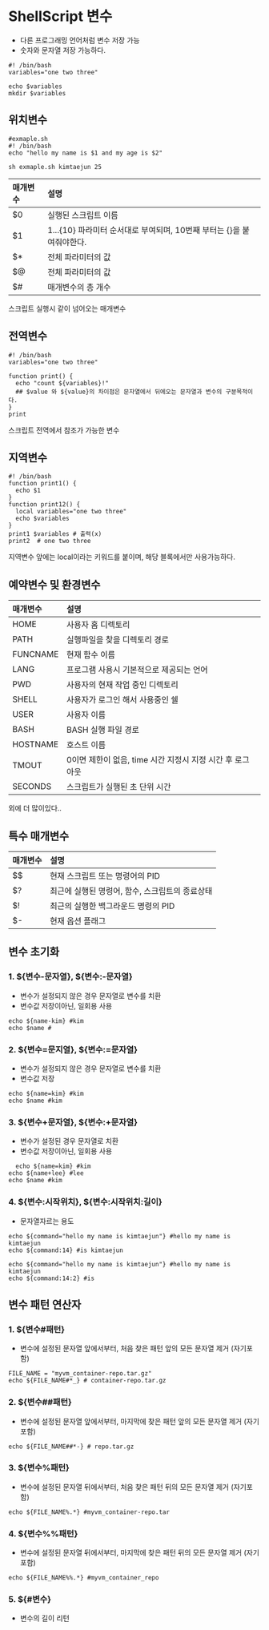 # ShellScript 변수
- 다른 프로그래밍 언어처럼 변수 저장 가능
- 숫자와 문자열 저장 가능하다.

```shell
#! /bin/bash
variables="one two three"

echo $variables
mkdir $variables
```

## 위치변수
```shell
#exmaple.sh
#! /bin/bash
echo "hello my name is $1 and my age is $2"
```
```shell
sh exmaple.sh kimtaejun 25
```
| 매개변수           | 설명                                              |
|:---------------|:------------------------------------------------|
| $0             | 실행된 스크립트 이름                                     |
| $1             | $1...${10} 파라미터 순서대로 부여되며, 10번째 부터는 {}을 붙여줘야한다. |
| $*             | 전체 파라미터의 값                                      |
| $@             | 전체 파라미터의 값                                      |
| $#             | 매개변수의 총 개수                                      |


스크립트 실행시 같이 넘어오는 매개변수

## 전역변수
```shell
#! /bin/bash
variables="one two three"

function print() {
  echo "count ${variables}!"
  ## $value 와 ${value}의 차이점은 문자열에서 뒤에오는 문자열과 변수의 구분목적이다.
}
print 
```
스크립트 전역에서 참조가 가능한 변수

## 지역변수
```shell
#! /bin/bash
function print1() {
  echo $1
}
function print12() {
  local variables="one two three"
  echo $variables
}
print1 $variables # 출력(x)
print2  # one two three
```
지역변수 앞에는 local이라는 키워드를 붙이며, 해당 블록에서만 사용가능하다.

## 예약변수 및 환경변수
| 매개변수     | 설명                                   |
|:---------|:-------------------------------------|
| HOME     | 사용자 홈 디렉토리                           |
| PATH     | 실행파일을 찾을 디렉토리 경로                     |
| FUNCNAME | 현재 함수 이름                             |
| LANG     | 프로그램 사용시 기본적으로 제공되는 언어               |
| PWD      | 사용자의 현재 작업 중인 디렉토리                   |
| SHELL    | 사용자가 로그인 해서 사용중인 쉘                   |
| USER     | 사용자 이름                               |
| BASH     | BASH 실행 파일 경로                        |
| HOSTNAME | 호스트 이름                               |
| TMOUT    | 0이면 제한이 없음, time 시간 지정시 지정 시간 후 로그아웃 |
| SECONDS  | 스크립트가 실행된 초 단위 시간                    |

외에 더 많이있다..

## 특수 매개변수
| 매개변수 | 설명                          |
|:-----|:----------------------------|
| $$   | 현재 스크립트 또는 명령어의 PID         |
| $?   | 최근에 실행된 명령어, 함수, 스크립트의 종료상태 |
| $!   | 최근의 실행한 백그라운드 명령의 PID       |
| $-   | 현재 옵션 플래그                   |

## 변수 초기화

### 1. ${변수-문자열}, ${변수:-문자열}
- 변수가 설정되지 않은 경우 문자열로 변수를 치환
- 변수값 저장이아닌, 일회용 사용
```shell
echo ${name-kim} #kim
echo $name #
```

### 2. ${변수=문지열}, ${변수:=문자열}
- 변수가 설정되지 않은 경우 문자열로 변수를 치환
- 변수값 저장
```shell
echo ${name=kim} #kim
echo $name #kim
```

### 3. ${변수+문자열}, ${변수:+문자열}
- 변수가 설정된 경우 문자열로 치환
- 변수값 저장이아닌, 일회용 사용
```shell
  echo ${name=kim} #kim
echo ${name+lee} #lee
echo $name #kim
```

### 4. ${변수:시작위치}, ${변수:시작위치:길이}
- 문자열자르는 용도

```shell
echo ${command="hello my name is kimtaejun"} #hello my name is kimtaejun
echo ${command:14} #is kimtaejun
```

```shell
echo ${command="hello my name is kimtaejun"} #hello my name is kimtaejun
echo ${command:14:2} #is
```


## 변수 패턴 연산자

### 1. ${변수#패턴}
- 변수에 설정된 문자열 앞에서부터, 처음 찾은 패턴 앞의 모든 문자열 제거 (자기포함)
```shell
FILE_NAME = "myvm_container-repo.tar.gz"
echo ${FILE_NAME#*_} # container-repo.tar.gz
```

### 2. ${변수##패턴}
- 변수에 설정된 문자열 앞에서부터, 마지막에 찾은 패턴 앞의 모든 문자열 제거 (자기포함)
```shell
echo ${FILE_NAME##*-} # repo.tar.gz
```
### 3. ${변수%패턴}
- 변수에 설정된 문자열 뒤에서부터, 처음 찾은 패턴 뒤의 모든 문자열 제거 (자기포함)
```shell
echo ${FILE_NAME%.*} #myvm_container-repo.tar
```

### 4. ${변수%%패턴}
- 변수에 설정된 문자열 뒤에서부터, 마지막에 찾은 패턴 뒤의 모든 문자열 제거 (자기포함)
```shell
echo ${FILE_NAME%%.*} #myvm_container_repo
```
### 5. ${#변수}
- 변수의 길이 리턴